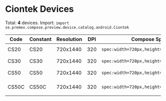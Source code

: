 # Ciontek Devices

Total: **4** devices. Import: `import se.premex.compose.preview.device.catalog.android.Ciontek`

| Code | Constant | Resolution | DPI | Compose Spec | Preview Usage |
|------|----------|------------|-----|-------------|---------------|
| CS20 | CS20 | 720x1440 | 320 | `spec:width=720px,height=1440px,dpi=320` | `@Preview(device = Ciontek.CS20)` |
| CS30 | CS30 | 720x1440 | 320 | `spec:width=720px,height=1440px,dpi=320` | `@Preview(device = Ciontek.CS30)` |
| CS50 | CS50 | 720x1440 | 320 | `spec:width=720px,height=1440px,dpi=320` | `@Preview(device = Ciontek.CS50)` |
| CS50C | CS50C | 720x1440 | 320 | `spec:width=720px,height=1440px,dpi=320` | `@Preview(device = Ciontek.CS50C)` |

<!-- Generated automatically. Do not edit manually. -->
